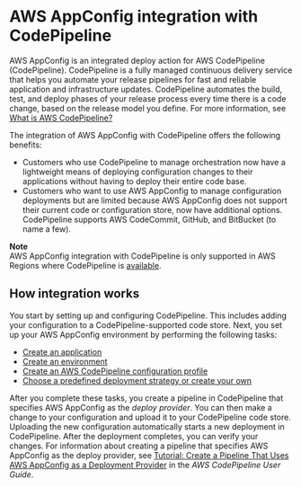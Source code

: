 # AWS AppConfig integration with CodePipeline<a name="appconfig-integration-codepipeline"></a>

AWS AppConfig is an integrated deploy action for AWS CodePipeline \(CodePipeline\)\. CodePipeline is a fully managed continuous delivery service that helps you automate your release pipelines for fast and reliable application and infrastructure updates\. CodePipeline automates the build, test, and deploy phases of your release process every time there is a code change, based on the release model you define\. For more information, see [What is AWS CodePipeline?](https://docs.aws.amazon.com/codepipeline/latest/userguide/welcome.html)

The integration of AWS AppConfig with CodePipeline offers the following benefits:
+ Customers who use CodePipeline to manage orchestration now have a lightweight means of deploying configuration changes to their applications without having to deploy their entire code base\.
+ Customers who want to use AWS AppConfig to manage configuration deployments but are limited because AWS AppConfig does not support their current code or configuration store, now have additional options\. CodePipeline supports AWS CodeCommit, GitHub, and BitBucket \(to name a few\)\.

**Note**  
 AWS AppConfig integration with CodePipeline is only supported in AWS Regions where CodePipeline is [available](http://aws.amazon.com/about-aws/global-infrastructure/regional-product-services/)\.

## How integration works<a name="appconfig-integration-codepipeline-how"></a>

You start by setting up and configuring CodePipeline\. This includes adding your configuration to a CodePipeline\-supported code store\. Next, you set up your AWS AppConfig environment by performing the following tasks:
+ [Create an application](https://docs.aws.amazon.com/systems-manager/latest/userguide/appconfig-creating-application.html)
+ [Create an environment](https://docs.aws.amazon.com/systems-manager/latest/userguide/appconfig-creating-environment.html)
+ [Create an AWS CodePipeline configuration profile](https://docs.aws.amazon.com/systems-manager/latest/userguide/appconfig-creating-configuration-and-profile.html)
+ [Choose a predefined deployment strategy or create your own](https://docs.aws.amazon.com/systems-manager/latest/userguide/appconfig-creating-deployment-strategy.html)

After you complete these tasks, you create a pipeline in CodePipeline that specifies AWS AppConfig as the *deploy provider*\. You can then make a change to your configuration and upload it to your CodePipeline code store\. Uploading the new configuration automatically starts a new deployment in CodePipeline\. After the deployment completes, you can verify your changes\. For information about creating a pipeline that specifies AWS AppConfig as the deploy provider, see [Tutorial: Create a Pipeline That Uses AWS AppConfig as a Deployment Provider](https://docs.aws.amazon.com/codepipeline/latest/userguide/tutorials-AppConfig.html) in the *AWS CodePipeline User Guide*\. 